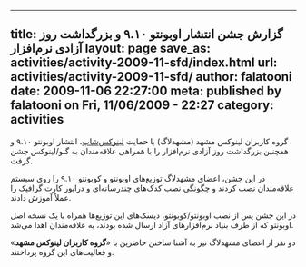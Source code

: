 ----------
title: گزارش جشن انتشار اوبونتو ۹.۱۰ و بزرگداشت روز آزادی نرم‌افزار
layout: page
save_as: activities/activity-2009-11-sfd/index.html
url: activities/activity-2009-11-sfd/
author: falatooni
date: 2009-11-06 22:27:00
meta: published by falatooni on Fri, 11/06/2009 - 22:27
category: activities
----------
گروه کاربران لینوکس مشهد (مشهدلاگ) با حمایت
[لینوکس‌شاپ](http://www.linuxshop.ir/)، انتشار اوبونتو ۹.۱۰ و همچنین بزرگداشت
روز آزادی نرم‌افزار را با همراهی علاقه‌مندان به گنو/لینوکس جشن گرفت.

در این جشن، اعضای مشهدلاگ توزیع‌های اوبونتو و کوبونتو ۹.۱۰ را روی سیستم
علاقه‌مندان نصب کردند و چگونگی نصب کدک‌های چندرسانه‌ای و درایور کارت گرافیک را
عملاً آموزش دادند.

در این جشن پس از نصب اوبونتو/کوبونتو، دیسک‌های این توزیع‌ها همراه با یک نسخه
اصل اوبونتو که از طرف بنیاد نرم‌افزارهای آزاد ارسال شده بودند، به علاقه‌مندان
اهدا می‌شد.

دو نفر از اعضای مشهدلاگ نیز به آشنا ساختن حاضرین با «**گروه کاربران لینوکس
مشهد**» و فعالیت‌های این گروه پرداختند.

